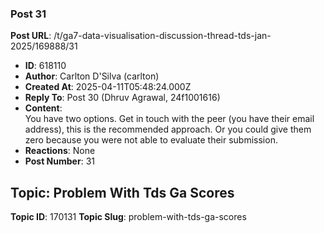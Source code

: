 ### Post 31
**Post URL**: /t/ga7-data-visualisation-discussion-thread-tds-jan-2025/169888/31
- **ID**: 618110
- **Author**: Carlton D'Silva (carlton)
- **Created At**: 2025-04-11T05:48:24.000Z
- **Reply To**: Post 30 (Dhruv Agrawal, 24f1001616)
- **Content**:  
  You have two options. Get in touch with the peer (you have their email address), this is the recommended approach. Or you could give them zero because you were not able to evaluate their submission.
- **Reactions**: None
- **Post Number**: 31

## Topic: Problem With Tds Ga Scores
**Topic ID**: 170131
**Topic Slug**: problem-with-tds-ga-scores

